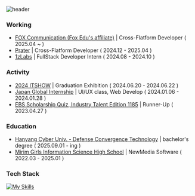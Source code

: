 ![header](https://capsule-render.vercel.app/api?type=cylinder&color=141827&height=70&section=header&text=Hyunji%20Kim&fontSize=20&fontColor=ffffff)

### Working
- [FOX Communication (Fox Edu's affiliate)](https://www.foxcom.kr/) | Cross-Flatform Developer ( 2025.04 ~ )
- [Prater](https://prater.co.kr/) | Cross-Flatform Developer ( 2024.12 - 2025.04 )
- [1zLabs](https://1zlabs.com/) | FullStack Developer Intern ( 2024.08 - 2024.10 )

### Activity
- [2024 ITSHOW](https://www.e-mirim.hs.kr/main.do) | Graduation Exhibition ( 2024.06.20 - 2024.06.22 )
- [Japan Global Internship](https://www.e-mirim.hs.kr/main.do) | UI/UX class, Web Develop ( 2024.01.06 - 2024.01.28 )
- [EBS Scholarship Quiz, Industry Talent Edition 1185](https://home.ebs.co.kr/janghakquiz/board/18/10092926/view/30000169975?c.page=2&startPage=20&hmpMnuId=101&sortType=&searchCondition=&searchConditionValue=0&sortTypeValue=0&searchKeywordValue=0&searchKeyword=&bbsId=10092926&) | Runner-Up ( 2023.04.27 )


### Education
- [Hanyang Cyber Univ. - Defense Convergence Technology](https://www.hycu.ac.kr/user/maSnEx/goMain/30171/index.do) | bachelor's degree ( 2025.09.01 - ing )
- [Mirim Girls Information Science High School](https://www.e-mirim.hs.kr/main.do) | NewMedia Software ( 2022.03 - 2025.01 )

### Tech Stack
[![My Skills](https://skillicons.dev/icons?i=flutter,next,tailwind,web)](https://skillicons.dev)

